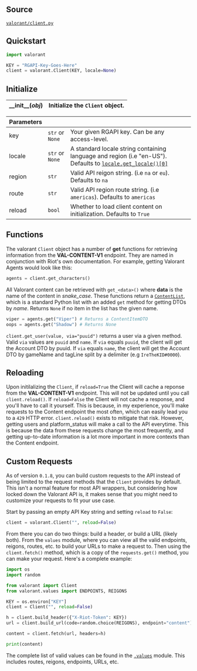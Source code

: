 ## Source

[`valorant/client.py`](https://github.com/IreTheKID/valorant.py/blob/master/valorant/client.py)

## Quickstart

```python
import valorant

KEY = "RGAPI-Key-Goes-Here"
client = valorant.Client(KEY, locale=None)
```

## Initialize

| \_\_init\_\_(*obj*)| Initialize the `Client` object.                                   |
|:-------------------|:------------------------------------------------------------------|

| Parameters  |                 |                                                        |
|:------------|:----------------|:-------------------------------------------------------|
| key         | `str` or `None` | Your given RGAPI key. Can be any access-level.         |
| locale      | `str` or `None` | A standard locale string containing language and region (i.e "en-US"). Defaults to [`locale.get_locale()[0]`](https://docs.python.org/3/library/locale.html#locale.getlocale)|
| region      | `str`           | Valid API reigon string. (i.e `na` or `eu`). Defaults to `na`|
| route       | `str`           | Valid API region route  string. (i.e `americas`). Defaults to `americas`|
| reload      | `bool`          | Whether to load client content on initialization. Defaults to `True`|

## Functions

The valorant `Client` object has a number of **get** functions for retrieving information from the **VAL-CONTENT-V1** endpoint. They are named in conjunction with Riot's own documentation. For example, getting Valorant Agents would look like this:

```python
agents = client.get_characters()
```

All Valorant content can be retrieved with `get_<data>()` where **data** is the name of the content in *snake_case*. These functions return a [`ContentList`](https://github.com/IreTheKID/valorant.py/blob/master/valorant/dto.py#L50), which is a standard Python list with an added `get` method for getting DTOs by *name*. Returns `None` if no item in the list has the given name.

```python
viper = agents.get("Viper") # Returns a ContentItemDTO
oops = agents.get("Shadow") # Returns None
```

`client.get_user(value, via="puuid")` returns a user via a given method. Valid `via` values are `puuid` and `name`. If `via` equals `puuid`, the client will get the Account DTO by puuid. If `via` equals `name`, the client will get the Account DTO by gameName and tagLine split by a delimiter (e.g `IreTheKID#0000`).

## Reloading

Upon initilalizing the `Client`, if `reload=True` the Client will cache a reponse from the **VAL-CONTENT-V1** endpoint. This will not be updated until you call `client.reload()`. If `reload=False` the Client will not cache a response, and you'll have to call it yourself. This is because, in my experience, you'll make requests to the Content endpoint the most often, which can easily lead you to a `429` HTTP error. `client.reload()` exists to mitigate that risk. However, getting users and platform_status will make a call to the API everytime. This is because the data from these requests change the most frequently, and getting up-to-date information is a lot more important in more contexts than the Content endpoint.

## Custom Requests

As of version `0.1.8`, you can build custom requests to the API instead of being limited to the request methods that the `Client` provides by default. This isn't a normal feature for most API wrappers, but considering how locked down the Valorant API is, it makes sense that you might need to customize your requests to fit your use case.

Start by passing an empty API Key string and setting `reload` to `False`:

```python
client = valorant.Client("", reload=False)
```

From there you can do two things: build a header, or build a URL (likely both). From the `values` module, where you can view all the valid endpoints, reigons, routes, etc. to build your URLs to make a request to. Then using the `client.fetch()` method, which is a copy of the `requests.get()` method, you can make your request. Here's a complete example:

```python
import os
import random

from valorant import Client
from valorant.values import ENDPOINTS, REIGONS

KEY = os.environ["KEY"]
client = Client("", reload=False)

h = client.build_header({"X-Riot-Token": KEY})
url = client.build_url(code=random.choice(REIGONS), endpoint="content")

content = client.fetch(url, headers=h)

print(content)
```

The complete list of valid values can be found in the [`.values`](https://github.com/IreTheKID/valorant.py/blob/master/valorant/values.py) module. This includes routes, reigons, endpoints, URLs, etc.
